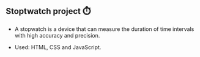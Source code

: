 ## Stoptwatch project ⏱️

- A stopwatch is a device that can measure the duration of time intervals with high accuracy and precision.

- Used: HTML, CSS and JavaScript.

  

